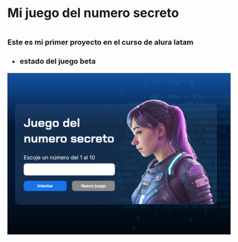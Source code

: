 <h1>Mi juego del numero secreto<h1>


<h3>Este es mi primer proyecto en el curso de alura latam<h3>

- estado del juego beta

![alt text](image.png)

